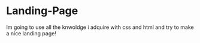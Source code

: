 # Landing-Page
Im going to use all the knwoldge i adquire with css and html and try to make a nice landing page!